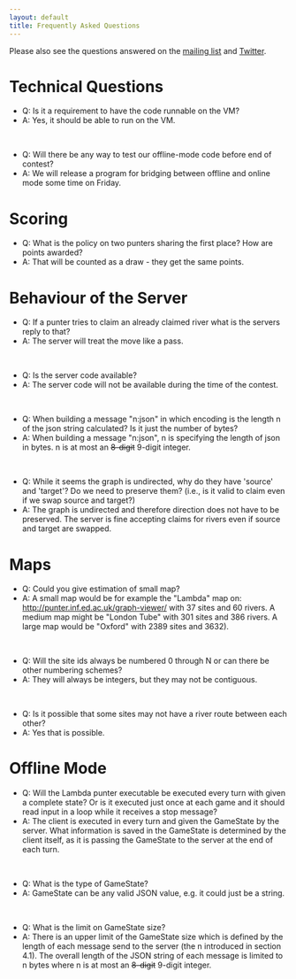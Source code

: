 ```yaml
---
layout: default
title: Frequently Asked Questions
---
```


Please also see the questions answered on the [mailing list](http://lists.inf.ed.ac.uk/pipermail/icfp-contest2017/2017-August/thread.html) and [Twitter](https://twitter.com/ICFPContest2017/with_replies).

Technical Questions
======

 - Q: Is it a requirement to have the code runnable on the VM?
 - A: Yes, it should be able to run on the VM.

 <br>

 - Q: Will there be any way to test our offline-mode code before end of contest?
 - A: We will release a program for bridging between offline and online mode some time on Friday.


Scoring
======

 - Q: What is the policy on two punters sharing the first place? How are points awarded?
 - A: That will be counted as a draw - they get the same points.

Behaviour of the Server
======

 - Q: If a punter tries to claim an already claimed river what is the servers reply to that?
 - A: The server will treat the move like a pass.

 <br>

 - Q: Is the server code available?
 - A: The server code will not be available during the time of the contest.

 <br>

 - Q: When building a message "n:json" in which encoding is the length n of the json string calculated? Is it just the number of bytes?
 - A: When building a message "n:json", n is specifying the length of json in bytes. n is at most an ~~8-digit~~ 9-digit integer.

 <br>

 - Q: While it seems the graph is undirected, why do they have 'source' and 'target'? Do we need to preserve them? (i.e., is it valid to claim even if we swap source and target?)
 - A: The graph is undirected and therefore direction does not have to be preserved. The server is fine accepting claims for rivers even if source and target are swapped.

Maps
======

 - Q: Could you give estimation of small map?
 - A: A small map would be for example the "Lambda" map on: http://punter.inf.ed.ac.uk/graph-viewer/ with 37 sites and 60 rivers. A medium map might be "London Tube" with 301 sites and 386 rivers. A large map would be "Oxford" with 2389 sites and 3632).

 <br>

 - Q: Will the site ids always be numbered 0 through N or can there be other numbering schemes?
 - A: They will always be integers, but they may not be contiguous. 

 <br>

 - Q: Is it possible that some sites may not have a river route between each other?
 - A: Yes that is possible.

Offline Mode
======

  - Q: Will the Lambda punter executable be executed every turn with given a complete state? Or is it executed just once at each game and it should read input in a loop while it receives a stop message?
  - A: The client is executed in every turn and given the GameState by the server. What information is saved in the GameState is determined by the client itself, as it is passing the GameState to the server at the end of each turn.

  <br>

 - Q: What is the type of GameState?
 - A: GameState can be any valid JSON value, e.g. it could just be a string.

 <br>

 - Q: What is the limit on GameState size?
 - A: There is an upper limit of the GameState size which is defined by the length of each message send to the server (the n introduced in section 4.1). The overall length of the JSON string of each message is limited to n bytes where n is at most an ~~8-digit~~ 9-digit integer.

